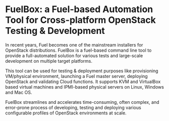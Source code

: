 # FuelBox: a Fuel-based Automation Tool for Cross-platform OpenStack Testing & Development

In recent years, Fuel becomes one of the mainstream installers for OpenStack distributions. FuelBox is a fuel-based command line tool to provide a full-automated solution for various tests and large-scale development on multiple target platforms.

This tool can be used for testing & deployment purposes like provisioning VM/physical environment, launching a Fuel master server, deploying OpenStack and validating Cloud functions. It supports KVM and VirtualBox based virtual machines and IPMI-based physical servers on Linux, Windows and Mac OS.

FuelBox streamlines and accelerates time-consuming, often complex, and error-prone process of developing, testing and deploying various configurable profiles of OpenStack environments at scale.

